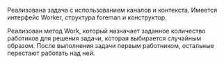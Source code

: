 Реализована задача с использованием каналов и контекста.
Имеется интерфейс Worker, структура foreman и конструктор.

Реализован метод Work, который назначает заданное количество работиков для решения задачи,
которая выбирается случайным образом. После выполнения задачи первым работником, остальные перестают работать над ней. 
